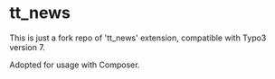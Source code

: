 # tt_news

This is just a fork repo of 'tt_news' extension, compatible with Typo3 version 7.

Adopted for usage with Composer.
